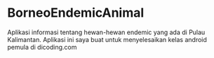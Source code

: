 # BorneoEndemicAnimal
Aplikasi informasi tentang hewan-hewan endemic yang ada di Pulau Kalimantan. Aplikasi ini saya buat untuk menyelesaikan kelas android pemula di dicoding.com
